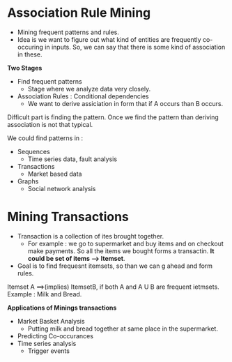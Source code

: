 # Association Rule Mining

- Mining frequent patterns and rules.
- Idea is we want to figure out what kind of entities are frequently co-occuring in inputs. So, we can say that there is some kind of association in these.

**Two Stages**

- Find frequent patterns
  - Stage where we analyze data very closely.
- Association Rules : Conditional dependencies
  - We want to derive assiciation in form that if A occurs than B occurs.
  
  
Difficult part is finding the pattern. Once we find the pattern than deriving association is not that typical.

We could find patterns in :
- Sequences
  - Time series data, fault analysis
- Transactions
  - Market based data
- Graphs
  - Social network analysis
    
# Mining Transactions

- Transaction is a collection of ites brought together.
  - For example :  we go to supermarket and buy items and on checkout make payments. So all the items we bought forms a transactin. **It could be set of items --> Itemset**.
- Goal is to find frequesnt itemsets, so than we can g ahead and form rules.

Itemset A ==>(implies) ItemsetB, if both A and A U B are frequent ietmsets. Example : Milk and Bread.

**Applications of Minings transactions**

- Market Basket Analysis
  - Putting milk and bread together at same place in the supermarket.
- Predicting Co-occurances
- Time series analysis
  - Trigger events


